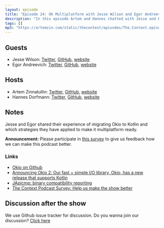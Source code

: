```yaml
---
layout: episode
title: "Episode 24: Ok Multiplatform with Jesse Wilson and Egor Andreevich"
description: "In this episode Artem and Hannes chatted with Jesse and Egor from Square about multiplatform development with Kotlin."
tags: []
mp3: "https://artemzin.com/static/thecontext/episodes/The.Context.episode.24.mp3"
---
```


## Guests

* Jesse Wilson: [Twitter](https://twitter.com/jessewilson), [GitHub](https://github.com/swankjesse), [website](https://publicobject.com)
* Egor Andreevich: [Twitter](https://twitter.com/EgorAnd), [GitHub](https://github.com/Egorand), [website](https://blog.egorand.me)

## Hosts

* Artem Zinnatullin: [Twitter](https://twitter.com/artemzin), [GitHub](https://github.com/artem-zinnatullin), [website](https://artemzin.com)
* Hannes Dorfmann: [Twitter](https://twitter.com/sockeqwe), [GitHub](https://github.com/sockeqwe), [website](http://hannesdorfmann.com)

## Notes

Jesse and Egor shared their experience of migrating Okio to Kotlin and which strategies they have applied to make it multiplatform ready.

**Announcement:** Please participate in [this survey](https://docs.google.com/forms/d/1YMv1bn4jXBw9ozoW1q7mCoHTnmCDEh0OYhlRbLAgS1o/viewform) to give us feedback how we can make this podcast better.

### Links
- [Okio on Github](https://github.com/square/okio)
- [Announcing Okio 2: Our fast + simple I/O library, Okio, has a new release that supports Kotlin](https://medium.com/square-corner-blog/okio-2-6f6c35149525)
- [JApicmp: binary compatibility reporting](https://github.com/melix/japicmp-gradle-plugin)
- [The Context Podcast Survey: Help us make the show better](https://docs.google.com/forms/d/1YMv1bn4jXBw9ozoW1q7mCoHTnmCDEh0OYhlRbLAgS1o/viewform)

## Discussion after the show
We use Github issue tracker for discussion. Do you wanna join our discussion? [Click here](https://github.com/artem-zinnatullin/TheContext-Podcast/issues/105)